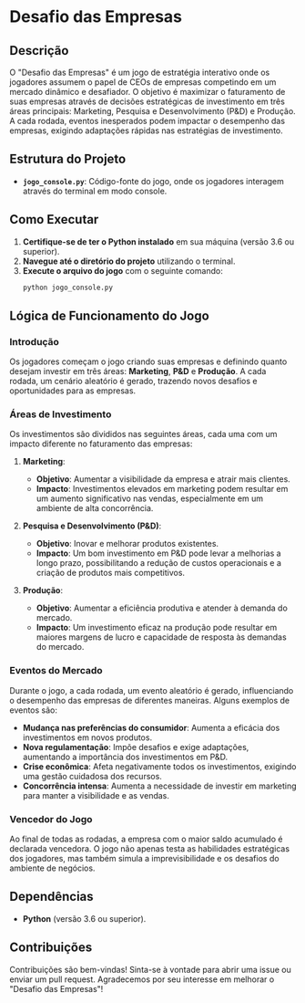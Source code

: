 # Desafio das Empresas

## Descrição

O "Desafio das Empresas" é um jogo de estratégia interativo onde os jogadores assumem o papel de CEOs de empresas competindo em um mercado dinâmico e desafiador. O objetivo é maximizar o faturamento de suas empresas através de decisões estratégicas de investimento em três áreas principais: Marketing, Pesquisa e Desenvolvimento (P&D) e Produção. A cada rodada, eventos inesperados podem impactar o desempenho das empresas, exigindo adaptações rápidas nas estratégias de investimento.

## Estrutura do Projeto

-   **`jogo_console.py`**: Código-fonte do jogo, onde os jogadores interagem através do terminal em modo console.

## Como Executar

1. **Certifique-se de ter o Python instalado** em sua máquina (versão 3.6 ou superior).
2. **Navegue até o diretório do projeto** utilizando o terminal.
3. **Execute o arquivo do jogo** com o seguinte comando:
    ```bash
    python jogo_console.py
    ```

## Lógica de Funcionamento do Jogo

### Introdução

Os jogadores começam o jogo criando suas empresas e definindo quanto desejam investir em três áreas: **Marketing**, **P&D** e **Produção**. A cada rodada, um cenário aleatório é gerado, trazendo novos desafios e oportunidades para as empresas.

### Áreas de Investimento

Os investimentos são divididos nas seguintes áreas, cada uma com um impacto diferente no faturamento das empresas:

1. **Marketing**:

    - **Objetivo**: Aumentar a visibilidade da empresa e atrair mais clientes.
    - **Impacto**: Investimentos elevados em marketing podem resultar em um aumento significativo nas vendas, especialmente em um ambiente de alta concorrência.

2. **Pesquisa e Desenvolvimento (P&D)**:

    - **Objetivo**: Inovar e melhorar produtos existentes.
    - **Impacto**: Um bom investimento em P&D pode levar a melhorias a longo prazo, possibilitando a redução de custos operacionais e a criação de produtos mais competitivos.

3. **Produção**:
    - **Objetivo**: Aumentar a eficiência produtiva e atender à demanda do mercado.
    - **Impacto**: Um investimento eficaz na produção pode resultar em maiores margens de lucro e capacidade de resposta às demandas do mercado.

### Eventos do Mercado

Durante o jogo, a cada rodada, um evento aleatório é gerado, influenciando o desempenho das empresas de diferentes maneiras. Alguns exemplos de eventos são:

-   **Mudança nas preferências do consumidor**: Aumenta a eficácia dos investimentos em novos produtos.
-   **Nova regulamentação**: Impõe desafios e exige adaptações, aumentando a importância dos investimentos em P&D.
-   **Crise econômica**: Afeta negativamente todos os investimentos, exigindo uma gestão cuidadosa dos recursos.
-   **Concorrência intensa**: Aumenta a necessidade de investir em marketing para manter a visibilidade e as vendas.

### Vencedor do Jogo

Ao final de todas as rodadas, a empresa com o maior saldo acumulado é declarada vencedora. O jogo não apenas testa as habilidades estratégicas dos jogadores, mas também simula a imprevisibilidade e os desafios do ambiente de negócios.

## Dependências

-   **Python** (versão 3.6 ou superior).

## Contribuições

Contribuições são bem-vindas! Sinta-se à vontade para abrir uma issue ou enviar um pull request. Agradecemos por seu interesse em melhorar o "Desafio das Empresas"!
